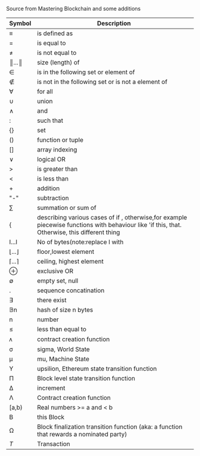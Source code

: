 Source from Mastering Blockchain and some additions

|  **Symbol** | **Description** |
|  ------ | ------ |
|  ≡ | is defined as |
|  = | is equal to |
|  ≠ | is not equal to |
|  ║...║ | size (length) of |
|   ∈  | is in the following set or element of |
|  ∉  | is not in the following set or is not a element of |
|  ∀  | for all |
|  ∪ | union |
|  ∧ | and |
|  : | such that |
|  {} | set |
|  () | function or tuple |
|  [] | array indexing |
|  ∨ | logical OR |
|  > | is greater than |
|  < | is less than |
|  + | addition |
|  "-" | subtraction |
|  ∑ | summation or sum of |
|  { | describing various cases of if , otherwise,for example piecewise functions with behaviour like 'if this, that. Otherwise, this different thing |
| I...I | No of bytes(note:replace I with | symbol | )
|  ⌊...⌋ | floor,lowest element |
|  ⌈...⌉ | ceiling, highest element |
|  ⊕ | exclusive OR |
|  ∅  | empty set, null |
|  . | sequence concatination |
|  ∃ | there exist |
|  𝔹n | hash of size n bytes |
|  n | number |
|  ≤ | less than equal to |
|  ᴧ | contract creation function |
|  σ | sigma, World State |
|  μ | mu, Machine State |
|  Υ | upsilion, Ethereum state transition function |
|  Π | Block level state transition function |UP
|  ∆ | increment |
|  Λ | Contract creation function |
|  [a,b) | Real numbers >= a and < b |
|  B  | this Block |
|  Ω  | Block finalization transition function (aka: a function that rewards a nominated party) |
|  *T* | Transaction |
